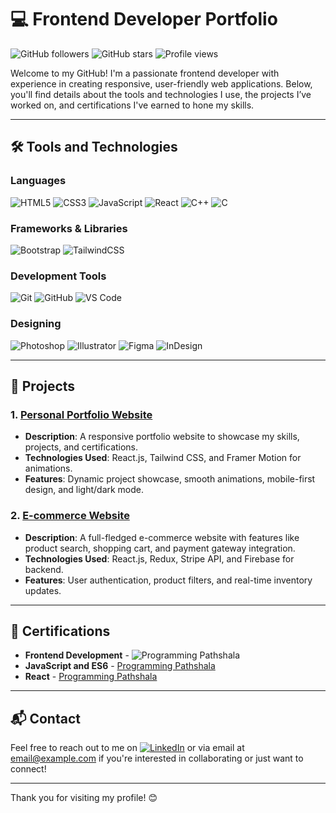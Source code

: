 # 💻 Frontend Developer Portfolio

![GitHub followers](https://img.shields.io/github/followers/rijwanofficials?label=Follow&style=social) ![GitHub stars](https://img.shields.io/github/stars/rijwanofficials?style=social)
![Profile views](https://komarev.com/ghpvc/?username=rijwanofficials&color=blueviolet)

Welcome to my GitHub! I'm a passionate frontend developer with experience in creating responsive, user-friendly web applications. Below, you'll find details about the tools and technologies I use, the projects I’ve worked on, and certifications I've earned to hone my skills. 

---

## 🛠️ Tools and Technologies

### Languages
![HTML5](https://img.shields.io/badge/-HTML5-000?&logo=HTML5)
![CSS3](https://img.shields.io/badge/-CSS3-000?&logo=CSS3)
![JavaScript](https://img.shields.io/badge/-JavaScript-000?&logo=JavaScript)
![React](https://img.shields.io/badge/-React-000?&logo=react)
![C++](https://img.shields.io/badge/-C++-000?&logo=C%2B%2B&logoColor=white)
![C](https://img.shields.io/badge/-C-000?&logo=C)


### Frameworks & Libraries
![Bootstrap](https://img.shields.io/badge/-Bootstrap-000?&logo=Bootstrap)
![TailwindCSS](https://img.shields.io/badge/-Tailwind%20CSS-000?&logo=Tailwind%20CSS&logoColor=white)

### Development Tools
![Git](https://img.shields.io/badge/-Git-000?&logo=Git)
![GitHub](https://img.shields.io/badge/-GitHub-000?&logo=Github)
![VS Code](https://img.shields.io/badge/-VS%20Code-000?&logo=Visual%20Studio%20Code)

### Designing
![Photoshop](https://img.shields.io/badge/-Photoshop-000?logo=Adobe%20Photoshop)
![Illustrator](https://img.shields.io/badge/-Illustrator-000?logo=adobe%20illustrator)
![Figma](https://img.shields.io/badge/-Figma-000?logo=figma)
![InDesign](https://img.shields.io/badge/-InDesign-000?logo=adobe%20indesign)


---

## 📂 Projects

### 1. **[Personal Portfolio Website](https://github.com/username/portfolio)**
   - **Description**: A responsive portfolio website to showcase my skills, projects, and certifications.
   - **Technologies Used**: React.js, Tailwind CSS, and Framer Motion for animations.
   - **Features**: Dynamic project showcase, smooth animations, mobile-first design, and light/dark mode.

### 2. **[E-commerce Website](https://react-mini-project-git-main-rijwanofficials-projects.vercel.app/)**
   - **Description**: A full-fledged e-commerce website with features like product search, shopping cart, and payment gateway integration.
   - **Technologies Used**: React.js, Redux, Stripe API, and Firebase for backend.
   - **Features**: User authentication, product filters, and real-time inventory updates.

---

## 📜 Certifications

- **Frontend Development** - ![Programming Pathshala](https://img.shields.io/badge/FreeCodeCamp-%230A0A23.svg?&style=flat-square&logo=freecodecamp&logoColor=white)
- **JavaScript and ES6** - [Programming Pathshala](https://dashboard.programmingpathshala.com/renaissance/classroom/home)
- **React** - [Programming Pathshala](https://dashboard.programmingpathshala.com/renaissance/classroom/home)

---

## 📬 Contact

Feel free to reach out to me on [![LinkedIn](https://img.shields.io/badge/LinkedIn-%230077B5.svg?&style=flat-square&logo=linkedin&logoColor=white)]([[https://linkedin.com/in/username](https://www.linkedin.com/in/rijwanln/)](https://www.linkedin.com/in/rijwanln/)) or via email at [email@example.com](husainrijwan2001@gmail.com) if you're interested in collaborating or just want to connect!

---

Thank you for visiting my profile! 😊
